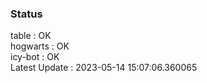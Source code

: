 ### Status


table : OK  
hogwarts : OK  
icy-bot : OK  
Latest Update : 2023-05-14 15:07:06.360065

